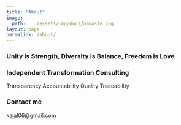 ```yaml
---
title: "About"
image:
  path:    /assets/img/docs/namaste.jpg
layout: page
permalink: /about/
---
```


### Unity is Strength, Diversity is Balance, Freedom is Love  

###  Independent Transformation Consulting
Transparency
Accountability
Quality
Traceability

### Contact me

[kajal06@gmail.com](mailto:kajal06@gmail.com)
